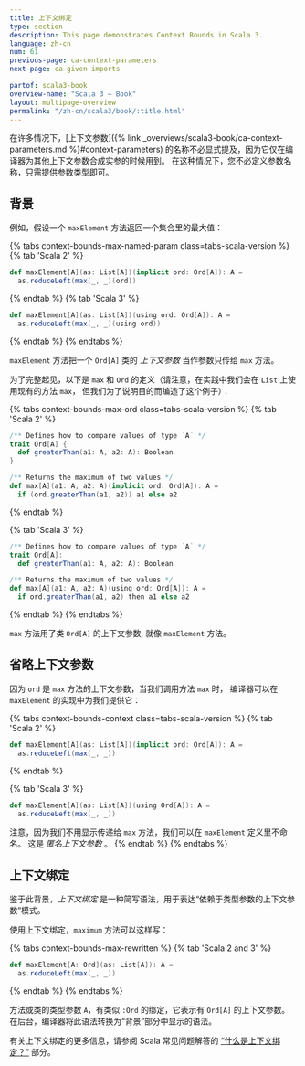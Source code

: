 ```yaml
---
title: 上下文绑定
type: section
description: This page demonstrates Context Bounds in Scala 3.
language: zh-cn
num: 61
previous-page: ca-context-parameters
next-page: ca-given-imports

partof: scala3-book
overview-name: "Scala 3 — Book"
layout: multipage-overview
permalink: "/zh-cn/scala3/book/:title.html"
---
```



在许多情况下，[上下文参数]({% link _overviews/scala3-book/ca-context-parameters.md %}#context-parameters) 的名称不必显式提及，因为它仅在编译器为其他上下文参数合成实参的时候用到。
在这种情况下，您不必定义参数名称，只需提供参数类型即可。

## 背景

例如，假设一个 `maxElement` 方法返回一个集合里的最大值：

{% tabs context-bounds-max-named-param class=tabs-scala-version %}
{% tab 'Scala 2' %}
```scala
def maxElement[A](as: List[A])(implicit ord: Ord[A]): A =
  as.reduceLeft(max(_, _)(ord))
```
{% endtab %}
{% tab 'Scala 3' %}
```scala
def maxElement[A](as: List[A])(using ord: Ord[A]): A =
  as.reduceLeft(max(_, _)(using ord))
```
{% endtab %}
{% endtabs %}

`maxElement` 方法把一个 `Ord[A]` 类的 _上下文参数_ 当作参数只传给 `max` 方法。

为了完整起见，以下是 `max` 和 `Ord` 的定义（请注意，在实践中我们会在 `List` 上使用现有的方法 `max`，
但我们为了说明目的而编造了这个例子）：

{% tabs context-bounds-max-ord class=tabs-scala-version %}
{% tab 'Scala 2' %}
```scala
/** Defines how to compare values of type `A` */
trait Ord[A] {
  def greaterThan(a1: A, a2: A): Boolean
}

/** Returns the maximum of two values */
def max[A](a1: A, a2: A)(implicit ord: Ord[A]): A =
  if (ord.greaterThan(a1, a2)) a1 else a2
```
{% endtab %}

{% tab 'Scala 3' %}
```scala
/** Defines how to compare values of type `A` */
trait Ord[A]:
  def greaterThan(a1: A, a2: A): Boolean

/** Returns the maximum of two values */
def max[A](a1: A, a2: A)(using ord: Ord[A]): A =
  if ord.greaterThan(a1, a2) then a1 else a2
```
{% endtab %}
{% endtabs %}

`max` 方法用了类 `Ord[A]` 的上下文参数, 就像 `maxElement` 方法。

## 省略上下文参数

因为 `ord` 是 `max` 方法的上下文参数，当我们调用方法 `max` 时， 编译器可以在 `maxElement` 的实现中为我们提供它：

{% tabs context-bounds-context class=tabs-scala-version %}
{% tab 'Scala 2' %}
```scala
def maxElement[A](as: List[A])(implicit ord: Ord[A]): A =
  as.reduceLeft(max(_, _))
```
{% endtab %}

{% tab 'Scala 3' %}
```scala
def maxElement[A](as: List[A])(using Ord[A]): A =
  as.reduceLeft(max(_, _))
```

注意，因为我们不用显示传递给 `max` 方法，我们可以在 `maxElement` 定义里不命名。
这是 _匿名上下文参数_ 。
{% endtab %}
{% endtabs %}

## 上下文绑定

鉴于此背景，_上下文绑定_ 是一种简写语法，用于表达“依赖于类型参数的上下文参数”模式。

使用上下文绑定，`maximum` 方法可以这样写：

{% tabs context-bounds-max-rewritten %}
{% tab 'Scala 2 and 3' %}
```scala
def maxElement[A: Ord](as: List[A]): A =
  as.reduceLeft(max(_, _))
```
{% endtab %}
{% endtabs %}

方法或类的类型参数 `A`，有类似 `:Ord` 的绑定，它表示有 `Ord[A]` 的上下文参数。
在后台，编译器将此语法转换为“背景”部分中显示的语法。

有关上下文绑定的更多信息，请参阅 Scala 常见问题解答的 [“什么是上下文绑定？”](https://docs.scala-lang.org/tutorials/FAQ/context-bounds.html) 部分。
